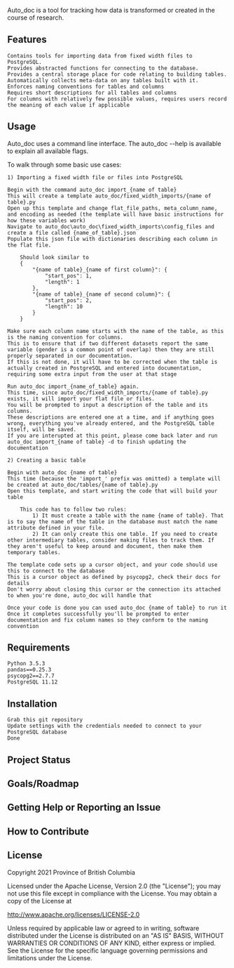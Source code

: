 Auto_doc is a tool for tracking how data is transformed or created in the course of research.

## Features

	Contains tools for importing data from fixed width files to PostgreSQL.
	Provides abstracted functions for connecting to the database.
	Provides a central storage place for code relating to building tables.
	Automatically collects meta-data on any tables built with it.
	Enforces naming conventions for tables and columns
	Requires short descriptions for all tables and columns
	For columns with relatively few possible values, requires users record the meaning of each value if applicable

## Usage

Auto_doc uses a command line interface. The auto_doc --help is available to explain all available flags.

To walk through some basic use cases:

	1) Importing a fixed width file or files into PostgreSQL
	
	Begin with the command auto_doc import_{name of table}
	This will create a template auto_doc/fixed_width_imports/{name of table}.py
	Open up this template and change flat_file_paths, meta_column_name, and encoding as needed (the template will have basic instructions for how these variables work)
	Navigate to auto_doc\auto_doc\fixed_width_imports\config_files and create a file called {name_of_table}.json
	Populate this json file with dictionaries describing each column in the flat file.
		
		Should look similar to 
		{
			"{name of table}_{name of first column}": {
				"start_pos": 1,
				"length": 1
			},
			"{name of table}_{name of second column}": {
				"start_pos": 2,
				"length": 10
			}
		}

	Make sure each column name starts with the name of the table, as this is the naming convention for columns.
	This is to ensure that if two different datasets report the same variable (gender is a common point of overlap) then they are still properly separated in our documentation.
	If this is not done, it will have to be corrected when the table is actually created in PostgreSQL and entered into documentation, requiring some extra input from the user at that stage

	Run auto_doc import_{name_of_table} again.
	This time, since auto_doc/fixed_width_imports/{name of table}.py exists, it will import your flat file or files.
	You will be prompted to input a description of the table and its columns.
	These descriptions are entered one at a time, and if anything goes wrong, everything you've already entered, and the PostgreSQL table itself, will be saved.
	If you are interupted at this point, please come back later and run auto_doc import_{name of table} -d to finish updating the documentation

	2) Creating a basic table

	Begin with auto_doc {name of table}
	This time (because the 'import_' prefix was omitted) a template will be created at auto_doc/tables/{name of table}.py
	Open this template, and start writing the code that will build your table

		This code has to follow two rules:
			1) It must create a table with the name {name of table}. That is to say the name of the table in the database must match the name attribute defined in your file.
			2) It can only create this one table. If you need to create other intermediary tables, consider making files to track them. If they aren't useful to keep around and document, then make them temporary tables.

	The template code sets up a cursor object, and your code should use this to connect to the database
	This is a cursor object as defined by psycopg2, check their docs for details
	Don't worry about closing this cursor or the connection its attached to when you're done, auto_doc will handle that

	Once your code is done you can used auto_doc {name of table} to run it
	Once it completes successfully you'll be prompted to enter documentation and fix column names so they conform to the naming convention

## Requirements

	Python 3.5.3
	pandas==0.25.3
	psycopg2==2.7.7
	PostgreSQL 11.12

## Installation

	Grab this git repository
	Update settings with the credentials needed to connect to your PostgreSQL database
	Done

## Project Status

## Goals/Roadmap

## Getting Help or Reporting an Issue

## How to Contribute

## License
Copyright 2021 Province of British Columbia

Licensed under the Apache License, Version 2.0 (the "License");
you may not use this file except in compliance with the License.
You may obtain a copy of the License at 

   http://www.apache.org/licenses/LICENSE-2.0

Unless required by applicable law or agreed to in writing, software
distributed under the License is distributed on an "AS IS" BASIS,
WITHOUT WARRANTIES OR CONDITIONS OF ANY KIND, either express or implied.
See the License for the specific language governing permissions and
limitations under the License.
